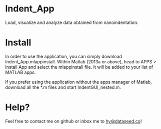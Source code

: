 # Indent_App
Load, visualize and analyze data obtained from nanoindentation.
# Install
In order to use the application, you can simply download Indent_App.mlappinstall. Within Matlab (2013a or above), head to APPS > Install App and select the mlappinstall file. It will be added to your list of MATLAB apps.

If you prefer using the application without the apps manager of Matlab, download all the *.m files and start IndentGUI_nested.m.
# Help?
Feel free to contact me on github or inbox me to hy@dataseed.co!
